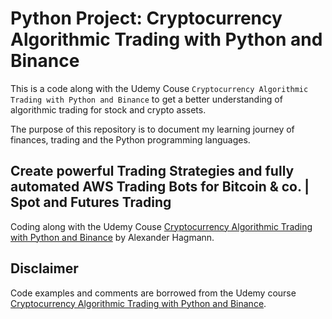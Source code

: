 # Python Project: Cryptocurrency Algorithmic Trading with Python and Binance


This is a code along with the Udemy Couse `Cryptocurrency Algorithmic Trading with Python and Binance` to get a better understanding of algorithmic trading for stock and crypto assets.

The purpose of this repository is to document my learning journey of finances, trading and the Python programming languages.

## Create powerful Trading Strategies and fully automated AWS Trading Bots for Bitcoin &amp; co. | Spot and Futures Trading


Coding along with the Udemy Couse [Cryptocurrency Algorithmic Trading with Python and Binance](https://www.udemy.com/course/cryptocurrency-algorithmic-trading-with-python-and-binance/) by Alexander Hagmann.


## Disclaimer

Code examples and comments are borrowed from the Udemy course [Cryptocurrency Algorithmic Trading with Python and Binance](https://www.udemy.com/course/cryptocurrency-algorithmic-trading-with-python-and-binance/).


